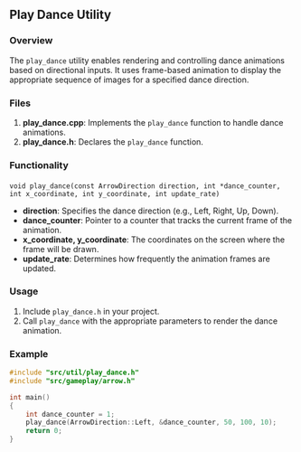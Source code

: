 ## Play Dance Utility

### Overview

The `play_dance` utility enables rendering and controlling dance animations based on directional inputs. It uses
frame-based animation to display the appropriate sequence of images for a specified dance direction.

### Files

1. **play_dance.cpp**: Implements the `play_dance` function to handle dance animations.
2. **play_dance.h**: Declares the `play_dance` function.

### Functionality

####

`void play_dance(const ArrowDirection direction, int *dance_counter, int x_coordinate, int y_coordinate, int update_rate)`

- **direction**: Specifies the dance direction (e.g., Left, Right, Up, Down).
- **dance_counter**: Pointer to a counter that tracks the current frame of the animation.
- **x_coordinate, y_coordinate**: The coordinates on the screen where the frame will be drawn.
- **update_rate**: Determines how frequently the animation frames are updated.

### Usage

1. Include `play_dance.h` in your project.
2. Call `play_dance` with the appropriate parameters to render the dance animation.

### Example

```cpp
#include "src/util/play_dance.h"
#include "src/gameplay/arrow.h"

int main()
{
    int dance_counter = 1;
    play_dance(ArrowDirection::Left, &dance_counter, 50, 100, 10);
    return 0;
}
```